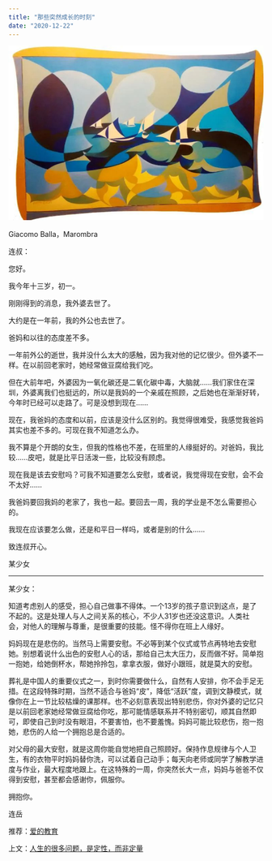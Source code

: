 ```yaml
---
title: "那些突然成长的时刻"
date: "2020-12-22"
---
```


![连岳文章](images/连岳文章picture-26.jpg)

  

 Giacomo Balla，Marombra

  

连叔：

  

您好。

  

我今年十三岁，初一。

  

刚刚得到的消息，我外婆去世了。

  

大约是在一年前，我的外公也去世了。

  

爸妈和以往的态度差不多。

  

一年前外公的逝世，我并没什么太大的感触，因为我对他的记忆很少。但外婆不一样。在以前回老家时，她经常做豆腐给我们吃。

  

但在大前年吧，外婆因为一氧化碳还是二氧化碳中毒，大脑就……我们家住在深圳，外婆离我们也挺远的，所以是我妈的一个亲戚在照顾，之后她也在渐渐好转，今年时已经可以走路了。可是没想到现在……

  

现在，我爸妈的态度和以前，应该是没什么区别的。我觉得很难受，我感觉我爸妈其实也差不多的。可现在我不知道怎么办。

  

我不算是个开朗的女生，但我的性格也不差，在班里的人缘挺好的。对爸妈，我比较……皮吧，就是比平日活泼一些，比较没有顾虑。

  

现在我是该去安慰吗？可我不知道要怎么安慰，或者说，我觉得现在安慰，会不会不太好……

  

我爸妈要回我妈的老家了，我也一起。要回去一周，我的学业是不怎么需要担心的。

  

我现在应该要怎么做，还是和平日一样吗，或者是别的什么……

  

致连叔开心。

  

某少女

  

* * *

  

某少女：

  

知道考虑别人的感受，担心自己做事不得体。一个13岁的孩子意识到这点，是了不起的。这是处理人与人之间关系的核心，不少人31岁也还没这意识。人类社会，对他人的理解与尊重，是很重要的技能。怪不得你在班上人缘好。

  

妈妈现在是悲伤的。当然马上需要安慰。不必等到某个仪式或节点再特地去安慰她。别想着说什么出色的安慰人心的话，那给自己太大压力，反而做不好。简单抱一抱她，给她倒杯水，帮她拎拎包，拿拿衣服，做好小跟班，就是莫大的安慰。

  

葬礼是中国人的重要仪式之一，到时你需要做什么，自然有人安排，你不会手足无措。在这段特殊时期，当然不适合与爸妈“皮”，降低“活跃”度，调到文静模式，就像你在上一节比较枯燥的课那样。也不必刻意表现出特别悲伤，你对外婆的记忆只是以前回老家她经常做豆腐给你吃，那可能情感联系并不特别密切，顺其自然即可，即使自己到时没有眼泪，不要害怕，也不要羞愧。妈妈可能比较悲伤，抱一抱她，悲伤的人给一个拥抱总是合适的。

  

对父母的最大安慰，就是这周你能自觉地把自己照顾好。保持作息规律与个人卫生，有的衣物平时妈妈替你洗，可以试着自己动手；每天向老师或同学了解教学进度与作业，最大程度地跟上。在这特殊的一周，你突然长大一点，妈妈与爸爸不仅得到安慰，甚至都会感谢你，佩服你。

  

拥抱你。

  

连岳

  

推荐：[爱的教育](http://mp.weixin.qq.com/s?__biz=MjM5NDU0Mjk2MQ==&mid=2651640981&idx=1&sn=87e14cdaa8c858ca1e568ec71779fbd3&chksm=bd7e508b8a09d99de10ba66f42fd6f705b0dd8028b0098c23ce8b59fcfa2d4517ba932bec42a&scene=21#wechat_redirect)  

上文：[人生的很多问题，是定性，而非定量](http://mp.weixin.qq.com/s?__biz=MjM5NDU0Mjk2MQ==&mid=2651668950&idx=1&sn=be0883524a3549991f61832cd2045af2&chksm=bd7fc5c88a084cde1cc488baf23d1e5903360d66c222fb1246d2b71330df4345635d9d211643&scene=21#wechat_redirect)
